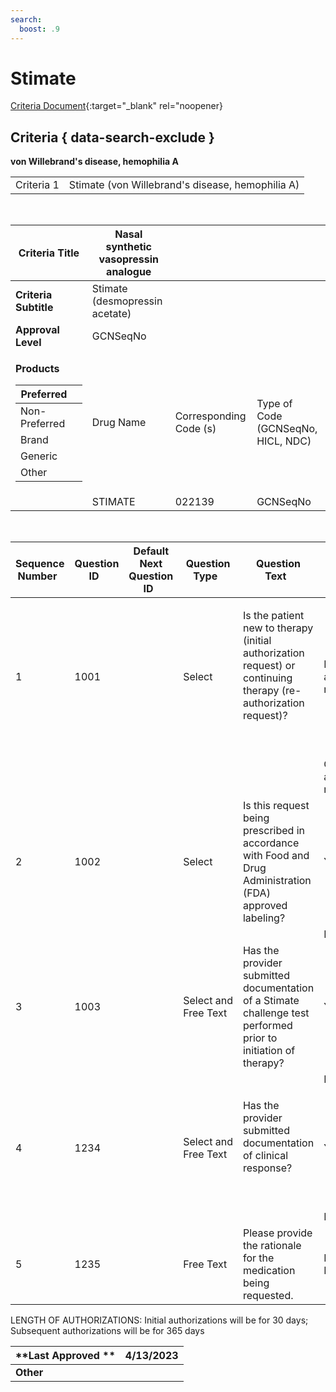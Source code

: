 ```yaml
---
search:
  boost: .9
---
```


# Stimate

[Criteria Document](https://mygainwell-my.sharepoint.com/:w:/g/personal/kaelyn_dobbins_gainwelltechnologies_com/Edq6qd7aQMlMolG7W7eT1loB12CcmysVuZaLwcAms36-9g?e=d6bLg2){:target="_blank" rel="noopener}

## Criteria { data-search-exclude }

**von Willebrand's disease, hemophilia A**

|            |                                                  |
| ---------- | ------------------------------------------------ |
| Criteria 1 | Stimate (von Willebrand's disease, hemophilia A) |

  

<table>
<thead>
<tr class="header">
<th><strong>Criteria Title</strong></th>
<th>Nasal synthetic vasopressin analogue</th>
<th></th>
<th></th>
</tr>
</thead>
<tbody>
<tr class="odd">
<td><strong>Criteria Subtitle</strong></td>
<td>Stimate (desmopressin acetate)</td>
<td></td>
<td></td>
</tr>
<tr class="even">
<td><strong>Approval Level</strong></td>
<td>GCNSeqNo</td>
<td></td>
<td></td>
</tr>
<tr class="odd">
<td><p><strong>Products</strong></p>
<table>
<thead>
<tr class="header">
<th>Preferred</th>
<th></th>
</tr>
</thead>
<tbody>
<tr class="odd">
<td>Non-Preferred</td>
<td></td>
</tr>
<tr class="even">
<td>Brand</td>
<td></td>
</tr>
<tr class="odd">
<td>Generic</td>
<td></td>
</tr>
<tr class="even">
<td>Other</td>
<td></td>
</tr>
</tbody>
</table></td>
<td>Drug Name</td>
<td>Corresponding Code (s)</td>
<td>Type of Code (GCNSeqNo, HICL, NDC)</td>
</tr>
<tr class="even">
<td></td>
<td>STIMATE</td>
<td>022139</td>
<td>GCNSeqNo</td>
</tr>
</tbody>
</table>

  

<table>
<thead>
<tr class="header">
<th><strong>Sequence Number</strong>  </th>
<th><strong>Question ID</strong>  </th>
<th><strong>Default Next Question ID</strong>  </th>
<th><strong>Question Type</strong>  </th>
<th><strong>Question Text</strong>  </th>
<th><strong>Choice Text</strong>  </th>
<th><strong>Next Question ID</strong>  </th>
</tr>
</thead>
<tbody>
<tr class="odd">
<td>1  </td>
<td>1001  </td>
<td>  </td>
<td>Select  </td>
<td><p>Is the patient new to therapy (initial authorization request) or continuing therapy (re-authorization request)?   </p>
<p> </p></td>
<td>New Start (initial authorization request)</td>
<td>1002 </td>
</tr>
<tr class="even">
<td></td>
<td></td>
<td></td>
<td></td>
<td></td>
<td>Continuation (re-authorization request)     </td>
<td>1234</td>
</tr>
<tr class="odd">
<td>2  </td>
<td>1002  </td>
<td></td>
<td>Select  </td>
<td>Is this request being prescribed in accordance with Food and Drug Administration (FDA) approved labeling?    </td>
<td>Y  </td>
<td>1003 </td>
</tr>
<tr class="even">
<td></td>
<td></td>
<td></td>
<td></td>
<td></td>
<td>N</td>
<td>1235</td>
</tr>
<tr class="odd">
<td>3  </td>
<td>1003  </td>
<td>  </td>
<td>Select and Free Text  </td>
<td>Has the provider submitted documentation of a Stimate challenge test performed prior to initiation of therapy?</td>
<td>Y  </td>
<td>END (Approve x 30 days)</td>
</tr>
<tr class="even">
<td></td>
<td></td>
<td></td>
<td></td>
<td></td>
<td>N  </td>
<td>1235 </td>
</tr>
<tr class="odd">
<td>4</td>
<td>1234  </td>
<td></td>
<td>Select and Free Text  </td>
<td><p>Has the provider submitted documentation of clinical response?</p>
<p> </p></td>
<td>Y  </td>
<td>END (Approve x 365 days) </td>
</tr>
<tr class="even">
<td></td>
<td></td>
<td></td>
<td></td>
<td></td>
<td>N  </td>
<td>1235 </td>
</tr>
<tr class="odd">
<td>5</td>
<td>1235  </td>
<td>  </td>
<td>Free Text  </td>
<td>Please provide the rationale for the medication being requested.   </td>
<td>END (Pending Manual Review) </td>
<td></td>
</tr>
</tbody>
</table>

LENGTH OF AUTHORIZATIONS: Initial authorizations will be for 30 days;
Subsequent authorizations will be for 365 days 

| **Last Approved ** | 4/13/2023 |
| ------------------ | --------- |
| **Other**          |           |
